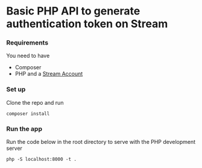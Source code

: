 # Basic PHP API to generate authentication token on Stream

### Requirements
You need to have 
- Composer
- PHP
and a [Stream Account](https://getstream.io)

### Set up
Clone the repo and run 

```shell
composer install
```

### Run the app

Run the code below in the root directory to serve with the PHP development server

```shell
php -S localhost:8000 -t .

```

